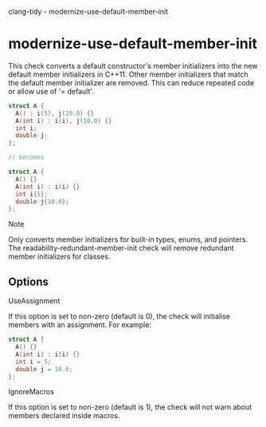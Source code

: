 clang-tidy - modernize-use-default-member-init

</div>

# modernize-use-default-member-init

This check converts a default constructor's member initializers into the
new default member initializers in C++11. Other member initializers that
match the default member initializer are removed. This can reduce
repeated code or allow use of '= default'.

``` c++
struct A {
  A() : i(5), j(10.0) {}
  A(int i) : i(i), j(10.0) {}
  int i;
  double j;
};

// becomes

struct A {
  A() {}
  A(int i) : i(i) {}
  int i{5};
  double j{10.0};
};
```

<div class="note">

<div class="title">

Note

</div>

Only converts member initializers for built-in types, enums, and
pointers. The
<span class="title-ref">readability-redundant-member-init</span> check
will remove redundant member initializers for classes.

</div>

## Options

<div class="option">

UseAssignment

If this option is set to non-zero (default is
<span class="title-ref">0</span>), the check will initialise members
with an assignment. For example:

</div>

``` c++
struct A {
  A() {}
  A(int i) : i(i) {}
  int i = 5;
  double j = 10.0;
};
```

<div class="option">

IgnoreMacros

If this option is set to non-zero (default is
<span class="title-ref">1</span>), the check will not warn about members
declared inside macros.

</div>
